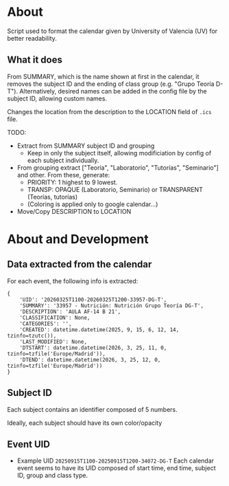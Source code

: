 # About
Script used to format the calendar given by University of Valencia (UV) for better readability.

## What it does
From SUMMARY, which is the name shown at first in the calendar, it removes the subject ID and the ending of class group (e.g. "Grupo Teoría D-T").
Alternatively, desired names can be added in the config file by the subject ID, allowing custom names.

Changes the location from the description to the LOCATION field of `.ics` file.

TODO:

- Extract from SUMMARY subject ID and grouping
    - Keep in only the subject itself, allowing modificiation by config of each subject individually.
- From grouping extract ["Teoría", "Laboratorio", "Tutorías", "Seminario"] and other. From these, generate:
    - PRIORITY: 1 highest to 9 lowest. 
    - TRANSP: OPAQUE (Laboratorio, Seminario) or TRANSPARENT (Teorías, tutorías)
    - (Coloring is applied only to google calendar...)
- Move/Copy DESCRIPTION to LOCATION 

# About and Development
## Data extracted from the calendar
For each event, the following info is extracted:
```
{
    'UID': '20260325T1100-20260325T1200-33957-DG-T', 
    'SUMMARY': '33957 - Nutrición: Nutrición Grupo Teoría DG-T', 
    'DESCRIPTION': 'AULA AF-14 B 21', 
    'CLASSIFICATION': None, 
    'CATEGORIES': '', 
    'CREATED': datetime.datetime(2025, 9, 15, 6, 12, 14, tzinfo=tzutc()), 
    'LAST_MODIFIED': None, 
    'DTSTART': datetime.datetime(2026, 3, 25, 11, 0, tzinfo=tzfile('Europe/Madrid')), 
    'DTEND': datetime.datetime(2026, 3, 25, 12, 0, tzinfo=tzfile('Europe/Madrid'))
}
```
## Subject ID
Each subject contains an identifier composed of 5 numbers.

Ideally, each subject should have its own color/opacity

## Event UID
- Example UID `20250915T1100-20250915T1200-34072-DG-T`
Each calendar event seems to have its UID composed of start time, end time, subject ID, group and class type.